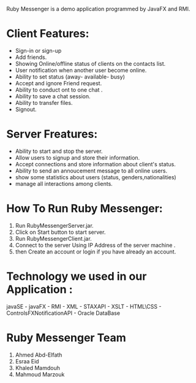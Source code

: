 Ruby Messenger is a demo application programmed by JavaFX and RMI.

# Client Features:
* Sign-in or sign-up 
* Add friends.
* Showing Online/offline status of clients on the contacts list.
* User notification when another user become online.
* Ability to set status (away- available- busy)
* Accept and ignore Friend request.
* Ability to conduct ont to one chat .
* Ability to save a chat session.
* Ability to transfer files.
* Signout.

# Server Freatures:
* Ability to start and stop the server.
* Allow users to signup and store their information.
* Accept connections and store information about client's status.
* Ability to send an annoucement message to all online users.
* show some statistics about users (status, genders,nationalities)
* manage all interactions among clients.

# How To Run Ruby Messenger:
1. Run RubyMessengerServer.jar.
2. Click on Start button to start server. 
3. Run RubyMessengerClient.jar.
4. Connect to the server Using IP Address of the server machine . 
5. then Create an account or login if you have already an account.

# Technology we used in our Application :
javaSE - javaFX - RMI - XML - STAXAPI - XSLT - HTML\CSS - ControlsFXNotificationAPI - Oracle DataBase 

# Ruby Messenger Team
1. Ahmed Abd-Elfath
2. Esraa Eid
3. Khaled Mamdouh
4. Mahmoud Marzouk
